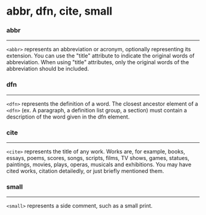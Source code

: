 # abbr, dfn, cite, small

### abbr

<hr>

`<abbr>` represents an abbreviation or acronym, optionally representing its extension. You can use the "title" attribute to indicate the original words of abbreviation. When using "title" attributes, only the original words of the abbreviation should be included.

### dfn

<hr>

`<dfn>` represents the definition of a word. The closest ancestor element of a `<dfn>` (ex. A paragraph, a definition list group, a section) must contain a description of the word given in the dfn element.

### cite

<hr>

`<cite>` represents the title of any work. Works are, for example, books, essays, poems, scores, songs, scripts, films, TV shows, games, statues, paintings, movies, plays, operas, musicals and exhibitions. You may have cited works, citation detailedly, or just briefly mentioned them.

### small

<hr>

`<small>` represents a side comment, such as a small print.
